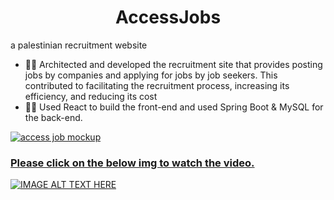 
<h1 align="center">AccessJobs</h1>

a palestinian recruitment website


- 👨‍💻 Architected and developed the recruitment site that provides posting jobs by companies and applying for
      jobs by job seekers. This contributed to facilitating the recruitment process, increasing its efficiency, and
      reducing its cost
- 👨‍💻 Used React to build the front-end and used Spring Boot & MySQL for the back-end.


<a href="https://drive.google.com/uc?export=view&id=1ZDWNPZmP5PN75SCYRkArupEwHHZ4dSLn"><img src="https://drive.google.com/uc?export=view&id=1ZDWNPZmP5PN75SCYRkArupEwHHZ4dSLn"  title="access job mockup" />

<h3 >Please click on the below img to watch the video.</h3>

[![IMAGE ALT TEXT HERE](https://frigate.co.in/wp-content/uploads/2021/11/job_seeker_by_robikucluk_4x.jpg)](https://www.youtube.com/watch?v=rExBK5exKRo)
